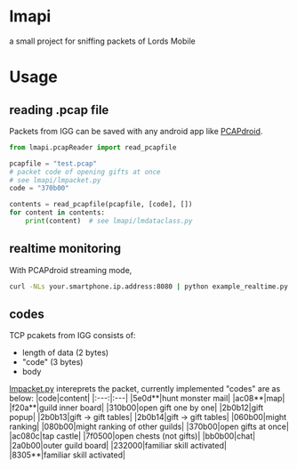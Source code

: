 # lmapi
a small project for sniffing packets of Lords Mobile

# Usage
## reading .pcap file
Packets from IGG can be saved with any android app like [PCAPdroid](https://github.com/emanuele-f/PCAPdroid).

```python
from lmapi.pcapReader import read_pcapfile

pcapfile = "test.pcap"
# packet code of opening gifts at once
# see lmapi/lmpacket.py
code = "370b00"

contents = read_pcapfile(pcapfile, [code], [])
for content in contents:
    print(content)  # see lmapi/lmdataclass.py
```

## realtime monitoring
With PCAPdroid streaming mode, 
```sh
curl -NLs your.smartphone.ip.address:8080 | python example_realtime.py -
```

## codes
TCP pcakets from IGG consists of:
- length of data (2 bytes)
- "code" (3 bytes)
- body

[lmpacket.py](https://github.com/Grape0201/lmapi/blob/master/lmapi/lmpacket.py) intereprets the packet, currently implemented "codes" are as below:
|code|content|
|:---:|:---|
|5e0d**|hunt monster mail|
|ac08**|map|
|f20a**|guild inner board|
|310b00|open gift one by one|
|2b0b12|gift popup|
|2b0b13|gift -> gift tables|
|2b0b14|gift -> gift tables|
|060b00|might ranking|
|080b00|might ranking of other guilds|
|370b00|open gifts at once|
|ac080c|tap castle|
|7f0500|open chests (not gifts)|
|bb0b00|chat|
|2a0b00|outer guild board|
|232000|familiar skill activated|
|8305**|familiar skill activated|
